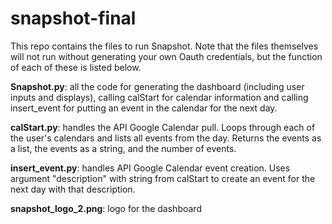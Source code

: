 # snapshot-final
This repo contains the files to run Snapshot. Note that the files themselves will not run without generating your own Oauth credentials, but the function of each of these is listed below.  

**Snapshot.py**: all the code for generating the dashboard (including user inputs and displays), calling calStart for calendar information and calling insert_event for putting an event in the calendar for the next day. 

**calStart.py**: handles the API Google Calendar pull. Loops through each of the user's calendars and lists all events from the day. Returns the events as a list, the events as a string, and the number of events. 

**insert_event.py**: handles API Google Calendar event creation. Uses argument "description" with string from calStart to create an event for the next day with that description. 

**snapshot_logo_2.png**: logo for the dashboard
